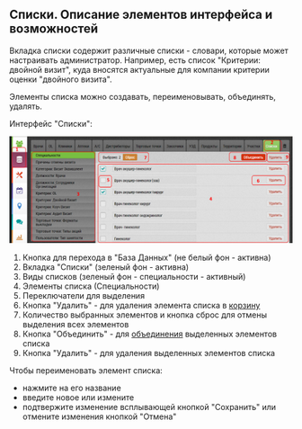 ## Списки. Описание элементов интерфейса и возможностей

Вкладка списки содержит различные списки - словари, которые может настраивать администратор.
Например, есть список "Критерии: двойной визит", куда вносятся актуальные для компании критерии оценки "двойного визита".

Элементы списка можно создавать, переименовывать, объединять, удалять.


Интерфейс "Списки":

![](../images/database-dict.png)

1. Кнопка для перехода в "База Данных" (не белый фон - активна)
2. Вкладка "Списки" (зеленый фон - активна)
3. Виды списков (зеленый фон - специальности - активный)
4. Элементы списка (Специальности)
5. Переключатели для выделения
6. Кнопка "Удалить" - для удаления элемента списка в [корзину](database-trash.md)
7. Количество выбранных элементов и кнопка сброс для отмены выделения всех элементов
8. Кнопка "Объединить" - для [объединения](database-dict-merge.md) выделенных элементов списка
9. Кнопка "Удалить" - для удаления выделенных элементов списка

Чтобы переименовать элемент списка: 
  - нажмите на его название
  - введите новое или измените 
  - подтвержите изменение всплывающей кнопкой "Сохранить" или отмените изменения кнопкой "Отмена"
